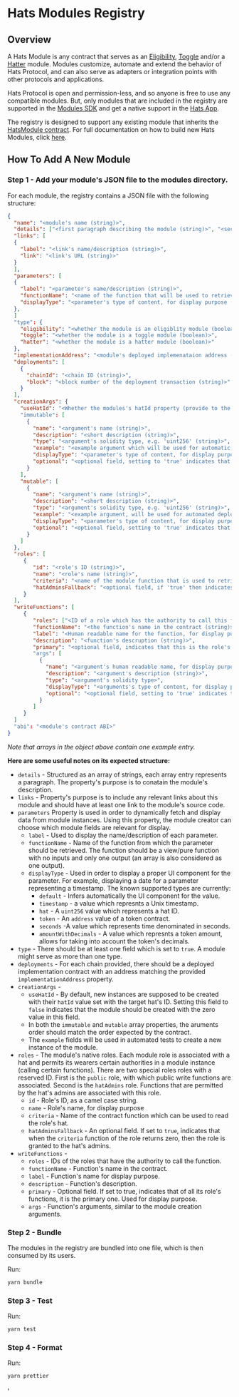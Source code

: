 # Hats Modules Registry

## Overview

A Hats Module is any contract that serves as an [Eligibility](https://docs.hatsprotocol.xyz/for-developers/hats-protocol-overview/eligibility-modules), [Toggle](https://docs.hatsprotocol.xyz/for-developers/hats-protocol-overview/toggle-modules) and/or a [Hatter](https://docs.hatsprotocol.xyz/for-developers/hats-protocol-overview/hat-admins-and-hatter-contracts#hatter-contracts) module.
Modules customize, automate and extend the behavior of Hats Protocol, and can also serve as adapters or integration points with other protocols and applications.

Hats Protocol is open and permission-less, and so anyone is free to use any compatible modules. But, only modules that are included in the registry are supported in the [Modules SDK](https://github.com/Hats-Protocol/modules-sdk) and get a native support in the [Hats App](https://app.hatsprotocol.xyz/).

The registry is designed to support any existing module that inherits the [HatsModule contract](https://github.com/Hats-Protocol/hats-module/blob/main/src/HatsModule.sol).
For full documentation on how to build new Hats Modules, click [here](https://docs.hatsprotocol.xyz/for-developers/building-hats-modules).

## How To Add A New Module

### Step 1 - Add your module's JSON file to the modules directory.

For each module, the registry contains a JSON file with the following structure:

```json
{
  "name": "<module's name (string)>",
  "details": ["<first paragraph describing the module (string)>", "<second paragraph describing the module (string)>"],
  "links": [
  {
    "label": "<link's name/description (string)>",
    "link": "<link's URL (string)>"
  }
  ],
  "parameters": [
  {
    "label": "<parameter's name/description (string)>",
    "functionName": "<name of the function that will be used to retrieve the parameter from the module instance, should have no inputs and only one output (string)>",
    "displayType": "<parameter's type of content, for display purpose (string)>"
  },
  ]
  "type": {
    "eligibility": "<whether the module is an eligiblity module (boolean)>",
    "toggle": "<whether the module is a toggle module (boolean)>",
    "hatter": "<whether the module is a hatter module (boolean)>"
  },
  "implementationAddress": "<module's deployed implemenataion address (string)>",
  "deployments": [
    {
      "chainId": "<chain ID (string)>",
      "block": "<block number of the deployment transaction (string)>"
    }
  ],
  "creationArgs": {
    "useHatId": "<Whether the modules's hatId property (provide to the factory's creation function) should be set with the ID of the hat for which the module is deployed (boolean)>"
    "immutable": [
      {
        "name": "<argument's name (string)>",
        "description": "<short description (string)>",
        "type": "<argument's solidity type, e.g. 'uint256' (string)>",
        "example": "<example argument which will be used for automatic testing>",
        "displayType": "<parameter's type of content, for display purpose>",
        "optional": "<optional field, setting to 'true' indicates that this input is optional>"
      }
    ],
    "mutable": [
      {
        "name": "<argument's name (string)>",
        "description": "<short description (string)>",
        "type": "<argument's solidity type, e.g. 'uint256' (string)>",
        "example": "<example argument, will be used for automated deployment tests>",
        "displayType": "<parameter's type of content, for display purpose>",
        "optional": "<optional field, setting to 'true' indicates that this input is optional>"
      }
    ]
  },
  "roles": [
     {
        "id": "<role's ID (string)>",
        "name": "<role's name (string)>",
        "criteria": "<name of the module function that is used to retrieve the role's owner (string)>",
        "hatAdminsFallback": "<optional field, if 'true' then indicates that the role has a fallback to Hat's admin roles in case the criteria function returns a zero value>"
     }
  ],
  "writeFunctions": [
     {
        "roles": ["<ID of a role which has the authority to call this function (string)>"],
        "functionName": "<the function's name in the contract (string)>",
        "label": "<Human readable name for the function, for display purpose (string)>",
        "description": "<function's descruption (string)>",
        "primary": "<optional field, indicates that this is the role's primary fucntion, for display purpose (boolean)>"
        "args": [
          {
            "name": "<argument's human readable name, for display purpose (string)>",
            "description": "<argument's description (string)>",
            "type": "<argument's solidity type>",
            "displayType": "<arguments's type of content, for display purpose>",
            "optional": "<optional field, setting to 'true' indicates that this input is optional>"
          }
        ]
     }
  ]
  "abi": "<module's contract ABI>"
}
```

_Note that arrays in the object above contain one example entry._

**Here are some useful notes on its expected structure:**

- `details` - Structured as an array of strings, each array entry represents a paragraph. The property's purpose is to conatain the module's description.
- `links` - Property's purpose is to include any relevant links about this module and should have at least one link to the module's source code.
- `parameters` Property is used in order to dynamically fetch and display data from module instances. Using this property, the module creator can choose which module fields are relevant for display.
  - `label` - Used to display the name/description of each parameter.
  - `functionName` - Name of the function from which the parameter should be retrieved. The function should be a view/pure function with no inputs and only one output (an array is also considered as one output).
  - `displayType` - Used in order to display a proper UI component for the parameter. For example, displaying a date for a parameter representing a timestamp. The known supported types are currently:
    - `default` - Infers automatically the UI component for the value.
    - `timestamp` - a value which represnts a Unix timestamp.
    - `hat` - A `uint256` value which represents a hat ID.
    - `token` - An `address` value of a token contract.
    - `seconds` -A value which represents time denominated in seconds.
    - `amountWithDecimals` - A value which represnts a token amount, allows for taking into account the token's decimals.
- `type` - There should be at least one field which is set to `true`. A module might serve as more than one type.
- `deployments` - For each chain provided, there should be a deployed implementation contract with an address matching the provided `implementationAddress` property.
- `creationArgs` -
  - `useHatId` - By default, new instances are supposed to be created with their `hatId` value set with the target hat's ID. Setting this field to `false` indicates that the module should be created with the zero value in this field.
  - In both the `immutable` and `mutable` array properties, the aruments order should match the order expected by the contract.
  - The `example` fields will be used in automated tests to create a new instance of the module.
- `roles` - The module's native roles. Each module role is associated with a hat and permits its wearers certain authorities in a module instance (calling certain functions). There are two special roles roles with a reserved ID. First is the `public` role, with which public write functions are associated. Second is the `hatAdmins` role. Functions that are permitted by the hat's admins are associated with this role.
  - `id` - Role's ID, as a camel case string.
  - `name` - Role's name, for display purpose
  - `criteria` - Name of the contract function which can be used to read the role's hat.
  - `hatAdminsFallback` - An optional field. If set to `true`, indicates that when the `criteria` function of the role returns zero, then the role is granted to the hat's admins.
- `writeFunctions` -
  - `roles` - IDs of the roles that have the authority to call the function.
  - `functionName` - Function's name in the contract.
  - `label` - Function's name for display purpose.
  - `description` - Function's description.
  - `primary` - Optional field. If set to true, indicates that of all its role's functions, it is the primary one. Used for display purpose.
  - `args` - Function's arguments, similar to the module creation arguments.

### Step 2 - Bundle

The modules in the registry are bundled into one file, which is then consumed by its users.

Run:

```bash
yarn bundle
```

### Step 3 - Test

Run:

```bash
yarn test
```

### Step 4 - Format

Run:

```bash
yarn prettier
```

י
